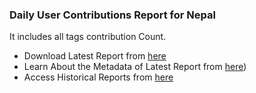 ### Daily User Contributions Report for Nepal

It includes all tags contribution Count. 
- Download Latest Report from [here](https://raw.githubusercontent.com/kshitijrajsharma/OSMSG/master/stats/Nepal/Daily/daily_nepal_stats.csv) 
- Learn About the Metadata of Latest Report from [here](./stats_metadata.json))
- Access Historical Reports from [here](https://github.com/kshitijrajsharma/OSMSG/commits/master/stats/Nepal/Daily/daily_nepal_stats.csv)